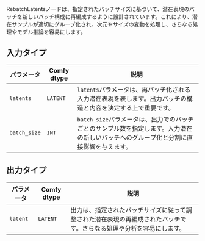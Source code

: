 
RebatchLatentsノードは、指定されたバッチサイズに基づいて、潜在表現のバッチを新しいバッチ構成に再編成するように設計されています。これにより、潜在サンプルが適切にグループ化され、次元やサイズの変動を処理し、さらなる処理やモデル推論を容易にします。

## 入力タイプ

| パラメータ    | Comfy dtype | 説明 |
|--------------|-------------|-------------|
| `latents`    | `LATENT`    | `latents`パラメータは、再バッチ化される入力潜在表現を表します。出力バッチの構造と内容を決定する上で重要です。 |
| `batch_size` | `INT`      | `batch_size`パラメータは、出力でのバッチごとのサンプル数を指定します。入力潜在の新しいバッチへのグループ化と分割に直接影響を与えます。 |

## 出力タイプ

| パラメータ | Comfy dtype | 説明 |
|-----------|-------------|-------------|
| `latent`  | `LATENT`    | 出力は、指定されたバッチサイズに従って調整された潜在表現の再編成されたバッチです。さらなる処理や分析を容易にします。 |
